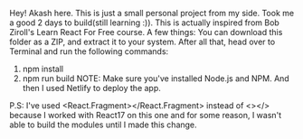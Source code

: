Hey! Akash here. This is just a small personal project from my side. Took me a good 2 days to build(still learning :)). This is actually inspired from Bob Ziroll's Learn React For Free course.
A few things:
You can download this folder as a ZIP, and extract it to your system. After all that, head over to Terminal and run the following commands:
1. npm install
2. npm run build
NOTE: Make sure you've installed Node.js and NPM.
And then I used Netlify to deploy the app.

P.S: I've used <React.Fragment></React.Fragment> instead of <></> because I worked with React17 on this one and for some reason, I wasn't able to build the modules until I made this change.
